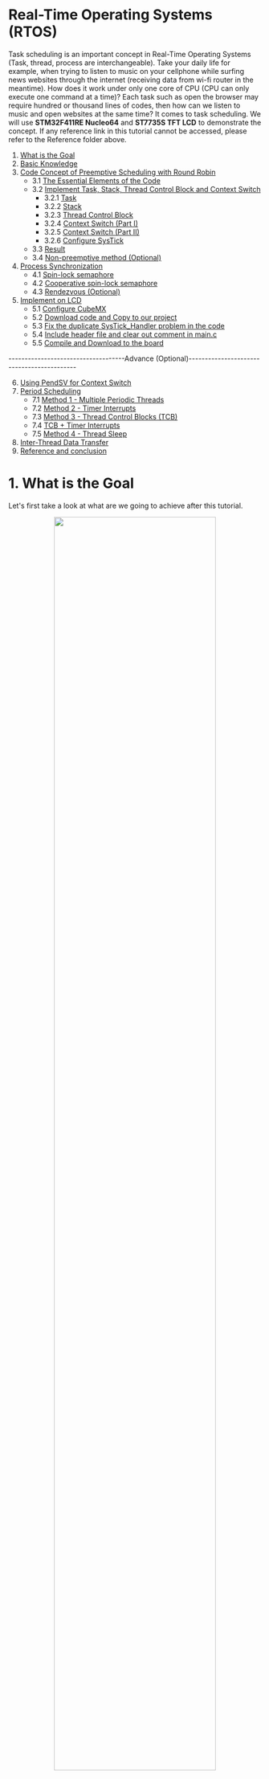 # Real-Time Operating Systems (RTOS)
Task scheduling is an important concept in Real-Time Operating Systems (Task, thread, process are interchangeable). Take your daily life for example, when trying to listen to music on your cellphone while surfing news websites through the internet (receiving data from wi-fi router in the meantime). How does it work under only one core of CPU (CPU can only execute one command at a time)? Each task such as open the browser may require hundred or thousand lines of codes, then how can we listen to music and open websites at the same time? It comes to task scheduling. We will use <b>STM32F411RE Nucleo64</b> and <b>ST7735S TFT LCD</b> to demonstrate the concept. If any reference link in this tutorial cannot be accessed, please refer to the Reference folder above.

1. [What is the Goal](https://github.com/Dungyichao/PeriodicScheduler_Semaphore#1-what-is-the-goal-)
2. [Basic Knowledge](https://github.com/Dungyichao/PeriodicScheduler_Semaphore#2-basic-knowledge-)
3. [Code Concept of Preemptive Scheduling with Round Robin](https://github.com/Dungyichao/PeriodicScheduler_Semaphore#3-code-concept-of-preemptive-scheduling-with-round-robin-)
    * 3.1 [The Essential Elements of the Code](https://github.com/Dungyichao/PeriodicScheduler_Semaphore#31-the-essential-elements-of-the-code)
    * 3.2 [Implement Task, Stack, Thread Control Block and Context Switch](https://github.com/Dungyichao/PeriodicScheduler_Semaphore#32-implement-task-stack-thread-control-block-and-context-switch-)
       * 3.2.1 [Task](https://github.com/Dungyichao/PeriodicScheduler_Semaphore#321-task-)
       * 3.2.2 [Stack](https://github.com/Dungyichao/PeriodicScheduler_Semaphore#322-stack-)
       * 3.2.3 [Thread Control Block](https://github.com/Dungyichao/PeriodicScheduler_Semaphore#323-thread-control-block-)
       * 3.2.4 [Context Switch (Part I)](https://github.com/Dungyichao/PeriodicScheduler_Semaphore#324-context-switch-part-i-)
       * 3.2.5 [Context Switch (Part II)](https://github.com/Dungyichao/PeriodicScheduler_Semaphore#325-context-switch-part-ii-)
       * 3.2.6 [Configure SysTick](https://github.com/Dungyichao/PeriodicScheduler_Semaphore#326-configure-systick-)
    * 3.3 [Result](https://github.com/Dungyichao/PeriodicScheduler_Semaphore#33-result-)
    * 3.4 [Non-preemptive method (Optional)](https://github.com/Dungyichao/PeriodicScheduler_Semaphore#34-non-preemptive-method-optional)
4. [Process Synchronization](https://github.com/Dungyichao/PeriodicScheduler_Semaphore#4-process-synchronization)
     * 4.1 [Spin-lock semaphore](https://github.com/Dungyichao/PeriodicScheduler_Semaphore#41-spin-lock-semaphore-)
     * 4.2 [Cooperative spin-lock semaphore](https://github.com/Dungyichao/PeriodicScheduler_Semaphore#42-cooperative-spin-lock-semaphore-)
     * 4.3 [Rendezvous (Optional)](https://github.com/Dungyichao/PeriodicScheduler_Semaphore#43-rendezvous-optional)
5. [Implement on LCD](https://github.com/Dungyichao/PeriodicScheduler_Semaphore#5-implement-on-lcd-)
     * 5.1 [Configure CubeMX](https://github.com/Dungyichao/PeriodicScheduler_Semaphore#51-configure-cubemx-)
     * 5.2 [Download code and Copy to our project](https://github.com/Dungyichao/PeriodicScheduler_Semaphore#52-download-code-and-copy-to-our-project-)
     * 5.3 [Fix the duplicate SysTick_Handler problem in the code](https://github.com/Dungyichao/PeriodicScheduler_Semaphore#53-fix-the-duplicate-systick_handler-problem-in-the-code-)
     * 5.4 [Include header file and clear out comment in main.c](https://github.com/Dungyichao/PeriodicScheduler_Semaphore#54-include-header-file-and-clear-out-comment-in-mainc-)
     * 5.5 [Compile and Download to the board](https://github.com/Dungyichao/PeriodicScheduler_Semaphore#55-compile-and-download-to-the-board)
     

------------------------------------Advance (Optional)------------------------------------------- <br />

6. [Using PendSV for Context Switch](https://github.com/Dungyichao/PeriodicScheduler_Semaphore/blob/master/README.md#6-using-pendsv-thread-switcher)
7. [Period Scheduling](https://github.com/Dungyichao/PeriodicScheduler_Semaphore#7-period-scheduling)
	* 7.1 [Method 1 - Multiple Periodic Threads](https://github.com/Dungyichao/PeriodicScheduler_Semaphore#71-method-1---multiple-periodic-threads)
	* 7.2 [Method 2 - Timer Interrupts](https://github.com/Dungyichao/PeriodicScheduler_Semaphore#72-method-2---timer-interrupts)
	* 7.3 [Method 3 - Thread Control Blocks (TCB)](https://github.com/Dungyichao/PeriodicScheduler_Semaphore#73-method-3---thread-control-blocks-tcb)
	* 7.4 [TCB + Timer Interrupts](https://github.com/Dungyichao/PeriodicScheduler_Semaphore#74-tcb--timer-interrupts)
	* 7.5 [Method 4 - Thread Sleep](https://github.com/Dungyichao/PeriodicScheduler_Semaphore/blob/master/README.md#75-method-4---thread-sleep)
8. [Inter-Thread Data Transfer](https://github.com/Dungyichao/PeriodicScheduler_Semaphore/blob/master/README.md#8-inter-thread-data-transfer)
9. [Reference and conclusion](https://github.com/Dungyichao/PeriodicScheduler_Semaphore/blob/master/README.md#7-reference-and-conclusion)


# 1. What is the Goal <br />
Let's first take a look at what are we going to achieve after this tutorial.
<p align="center">
<img src="/img/semaphore.gif" height="80%" width="80%"> 
</p>  
That is really simple!!! You can see 3 lines of string Task0, Task1, Task2 with a different colors. Totally we have three tasks, and each task keeps displaying their own string. Please refer to the following link to read the tutorial of displaying color and character on LCD display:

[https://github.com/Dungyichao/STM32F4-LCD_ST7735s](https://github.com/Dungyichao/STM32F4-LCD_ST7735s)


# 2. Basic Knowledge <br />
Let's take a look at the following animation of the task scheduling concept (Preemptive Scheduling).
<br />
<p align="center">
<img src="/img/scheduler_concept_1.gif" height="40%" width="40%"> 
</p>  
<br />
You can think of Task 0 as music player, Task 1 as Chrome web browser, and Task 2 as processing Wi-Fi data. There are two way of task scheduling: <b>Preemptive Scheduling</b> and <b>Non-Preemptive Scheduling</b>. 

Reference: [link](https://www.geeksforgeeks.org/preemptive-and-non-preemptive-scheduling/)
<p align="center">
<table>
    <thead>
        <tr>
            <th align="center">Task scheduling</th>
            <th align="center">Detail</th>
        </tr>
    </thead>
    <tbody>
        <tr>
            <td align="center">Preemptive Scheduling</td>
            <td align="Left">The resources (mainly CPU cycles) are allocated to the process for the limited amount of time and then is taken away, and the process is again placed back in the ready queue if that process still has CPU burst time remaining. That process stays in ready queue till it gets next chance to execute. <br /> <br /> Algorithms: Round Robin (RR),Shortest Remaining Time First (SRTF), Priority (preemptive version), etc.</td>
        </tr>
        <tr>
            <td align="center">Non-Preemptive Scheduling</td>
            <td align="Left">Once the resources (CPU cycles) is allocated to a process, the process holds the CPU till it gets terminated or it reaches a waiting state. In case of non-preemptive scheduling does not interrupt a process running CPU in middle of the execution. Instead, it waits till the process complete its CPU burst time and then it can allocate the CPU to another process. <br /> <br /> Algorithms: Shortest Job First (SJF basically non preemptive) and Priority (non preemptive version), etc.</td>
        </tr>
    </tbody>
</table>
</p>

# 3. Code Concept of Preemptive Scheduling with Round Robin <br />
The idea is basically the same as the first animation. Now, we add more detail (<b>registers</b> and <b>stack</b>) in the animation. We all know CPU use <b>registers</b> to store computing data or fetch computing data for temporary. When you are calculating some complicated math problem, you write down the value on a sticky note (registers), when you read the equation and calculate the equation in your mind (CPU) and then write down the result back to the sticky note. While you are solving a math problem, your Mom calls you, then you quickly write down the lastest calculation result (in registers) onto a paper (<b>stack</b>). You can now write down what your Mom tells you on the sticky note. After finishing the call, you can go back to solve your math problem by restoring what you left on the paper (stack) to the sticky note (registers) and keep going on. 

We explain the concept and some parts of the code in this section. To make the code run successfully, please see section 5. (Some code will be modified and put into some functions for better code management) 

<p align="center">
<img src="/img/RoundRobbin_Stack.png" height="70%" width="70%">
</p>
<br />

<p align="center">
<table>
    <thead>
        <tr>
            <th align="center">Item</th>
            <th align="center">Example</th>
        </tr>
    </thead>
    <tbody>
        <tr>
            <td align="center">Registers</td>
            <td align="Left">Registers store value for CPU fetching or storing temporary data. The data accessing speed of registers is way more faster than RAM.</td>
        </tr>
        <tr>
            <td align="center">Stack</td>
            <td align="Left">We assign a place in RAM as stack. When exception happens, CPU would store some of the registers value into the stack. After the CPU finish handling the exception, CPU can restore those data (stored in the stack) back to registers and keep doing on what the CPU has left. </td>
        </tr>
    </tbody>
</table>
</p>

### 3.1 The Essential Elements of the Code
There are some elements and concept (based on Cortex M4) require more elaboration before we start introducing the code.
<p align="center">
<img src="/img/elements2.JPG" height="80%" width="80%">
</p>
<br />

<p align="center">
<table>
    <thead>
        <tr>
            <th align="center">Element</th>
            <th align="center">Concept</th>
        </tr>
    </thead>
    <tbody>
        <tr>
            <td align="center">Registers</td>
            <td align="Left"><b>R0~R12</b>: General-purpose registers. Maybe store the function parameter, store the function return value<br /><br /><b>R13(SP)</b>: Stack Pointer. There are 2 kinds, Main Stack Pointer(MSP) and Process Stack Pointer(PSP). When an exception happens, a stack frame (R0~R3, R12, R14, R15, xPSR) gets pushed to the currently active stack pointer.<br /><br /><b>R14(LR)</b>:Link Register. LR is used to store the return program counter (PC) when a subroutine or function is called. On reset, the processor loads the LR value 0xFFFFFFFF.<br /><br /><b>R15(PC)</b>:Program Counter. It store the address of the next command or instruction.<br /><br /><b>xPSR</b>:Special-purpose Program Status Registers. The reset value is 0x01000000. <br /> * ASPR:  contains the current state of the condition flags from previous instruction executions.  <br /> * IPSR: contains the exception type number of the current Interrupt Service Routine(ISR).  <br /> * EPSR: contains the Thumb state bit, and the execution state bits. </td>
        </tr>        
        <tr>
            <td align="center">Stack</td>
            <td align="Left">Think of the stack as a container which implement Last-In-First-Out(LIFO) rule. Take a look at the following animation to understand the stack operation rule.<br /><br /><p align="center">
<img src="/img/stack.gif" height="50%" width="50%"></p><br />However, Cortex-M4 implements the stack in a different way. It implements a <b>full-descending stack</b>(http://infocenter.arm.com/help/index.jsp?topic=/com.arm.doc.dui0552a/BABIAJHJ.html) .<br /><br /><p><code>PUSH</code> stores registers on the stack, with the lowest numbered register using the lowest memory address and the highest numbered register using the highest memory address.<br /><p><code>POP</code> loads registers from the stack, with the lowest numbered register using the lowest memory address and the highest numbered register using the highest memory address.</p><br /><p align="center">
<img src="/img/full-descend-stack2.gif" height="70%" width="70%"></p><br /></p></td>
        </tr>
        <tr>
            <td align="center">Task</td>
            <td align="Left">Keep doing some jobs in a task. Let's take a look at a simple task we are going to implement in our tutorial.<pre>
 void TaskX(void)
    {
	while(true)
	{
       		countX = countX + 1;	
	}
    }
</pre>This is simply a function with no return value and no input parameter. Inside the function is a while loop which will never stop. We will have three tasks, Task0(keep counting count0), Task1(keep counting count1), Task2(keep counting count2). In normal conditions, whenever you enter a while(true) loop, you will never go out this loop until you close the program because the condition is always true. You can add more instructions inside the while loop. </td>
        </tr>
        <tr>
            <td align="center">Context Switch</td>
            <td align="Left">The operation of switching from one task to another is known as a context switch. A Real Time Operating System (RTOS) will typically provide this functionality. Reference link: (https://interrupt.memfault.com/blog/cortex-m-rtos-context-switching) <br /> We have three tasks and each task keep doing their own job without breaking the loop, then how can we do task0, task1, task2? Context switch comes to the place and will switch the task to another and then after visiting all the tasks, it will come back loop through all the tasks again and again.</td>
        </tr>
        <tr>
            <td align="center">Exception</td>
            <td align="Left">Exception is anything that breaks the normal program flow, and invokes a handler from the vector table, and Interrupts are a subset of Exceptions, coming from the peripherals outside the ARM core. Exceptions have an Exception Number, starting from 0. Interrupts (IRQ) have an IRQ Number, starting from 0. Because all Interrupts are Exceptions, they all get an Exception Number, which is 16 higher than the IRQ Number. Exceptions that are not Interrupts have IRQ Numbers too, which by extension fall into the range from -16 to -1. <p align="center">
<img src="/img/exception_vector.JPG" height="60%" width="60%">
		    </p><br />In this section, we only use <b>Systick</b> as a trigger to let us perform the context switch. A SysTick exception is an exception the system timer generates when it reaches zero. Software can also generate a SysTick exception. In an OS environment, the processor can use this exception as system tick.<br />Reading resource: https://interrupt.memfault.com/arm-cortex-m-exceptions-and-nvic#built-in-exceptions</td>
        </tr>
	<tr>
            <td align="center">Thread Control Block</th>
            <td align="Left">Think of this as a summary of all the tasks. It should contain the information of where the current task's information and where is the next task information.</th>
        </tr>
    </tbody>
</table>
</p>

### 3.2 Implement Task, Stack, Thread Control Block and Context Switch <br />
#### 3.2.1 Task <br />
We initialize 3 task functions. This is simply a function with no return value and no input parameter. Inside the function is a while loop which will never stop. 
```c++
uint32_t count0,count1,count2;

void Task0(void)
{
	while(1)
	{
		count0++;
	}	
}

void Task1(void)
{
	while(1)
	{
		count1++;
	}	
}

void Task2(void)
{
	while(1)
	{
		count2++;
	}
}

```

#### 3.2.2 Stack <br />
We initialize a 2D array names TCB_STACK, and each element datatype is int32_t. 
```c++
#define NUM_OF_THREADS  3        
#define STACKSIZE   100
int32_t TCB_STACK[NUM_OF_THREADS][STACKSIZE];
```
We also put some information into the stack in advance.
```c++
TCB_STACK[0][99] = 0x01000000;   //xPSR will be reset
TCB_STACK[1][99] = 0x01000000;   //xPSR will be reset
TCB_STACK[2][99] = 0x01000000;   //xPSR will be reset

TCB_STACK[0][98] = (int32_t)(task0); // The address where store the instruction of task0
TCB_STACK[1][98] = (int32_t)(task1); // The address where store the instruction of task1
TCB_STACK[2][98] = (int32_t)(task2); // The address where store the instruction of task2
```
The visualization of the stack is in the following
<p align="center">
<img src="/img/stack_init.png" height="70%" width="70%">
</p>

#### 3.2.3 Thread Control Block <br />

```c++
struct tcb{
  int32_t *stackPt;       
  struct tcb *nextPt;  
};

typedef struct tcb tcbType;     //name tcb as tcbType
tcbType tcbs[NUM_OF_THREADS];   //tcbs[0][0] stores task0 stack pointer, tcbs[0][1] stores task1 stack pointer
tcbType *currentPt;             //point to the current running task's tcb

currentPt = &tcbs[0];      //We will first do task 0, so store the stack0 pointer

tcbs[0].stackPt = &TCB_STACK[0][84]; //mimic R0~R12, R14, R15, xPSR   (we do this for context switch)
tcbs[1].stackPt = &TCB_STACK[1][84]; //mimic R0~R12, R14, R15, xPSR   (we do this for context switch)
tcbs[2].stackPt = &TCB_STACK[2][84]; //mimic R0~R12, R14, R15, xPSR   (we do this for context switch)

tcbs[0].nextPt = &tcbs[1];      // after doing task0, next should do task1, so store stack1 pointer
tcbs[1].nextPt = &tcbs[2];      // after doing task1, next should do task2, so store stack2 pointer
tcbs[2].nextPt = &tcbs[0];      // after doing task2, next should do task0, so store stack0 pointer
```

Let's use function to better manage the code. The following codes and function do the exactly same thing in above code.
```c++
struct tcb{
  int32_t *stackPt;       
  struct tcb *nextPt;  
};

typedef struct tcb tcbType;     //name tcb as tcbType
tcbType tcbs[NUM_OF_THREADS];   //tcbs[0][0] stores task0 stack pointer, tcbs[0][1] stores task1 stack pointer
tcbType *currentPt;             //point to the current running task's tcb

currentPt = &tcbs[0];      //We will first do task 0, so store the stack0 pointer

void osKernelStackInit(int i){
  tcbs[i].stackPt = &TCB_STACK[i][STACKSIZE-16]; //-16
  TCB_STACK[i][STACKSIZE-1] = 0x01000000;  
}

uint8_t osKernelAddThreads(void(*task0)(void),void(*task1)(void),void(*task2)(void))
{ 
	__disable_irq();
	tcbs[0].nextPt = &tcbs[1]; 
	tcbs[1].nextPt = &tcbs[2]; 
	tcbs[2].nextPt = &tcbs[0]; 
	
	osKernelStackInit(0);
	TCB_STACK[0][STACKSIZE-2] = (int32_t)(task0); 
  
	osKernelStackInit(1);
	TCB_STACK[1][STACKSIZE-2] = (int32_t)(task1); 
  
	osKernelStackInit(2);
	TCB_STACK[2][STACKSIZE-2] = (int32_t)(task2); 
	
	currentPt = &tcbs[0];
	 __enable_irq();
	 
	return 1;              
}
```
The visualization of the Thread Control Block and the stack is in the following
<p align="center">
<img src="/img/Stack_TCB.JPG" height="70%" width="70%">
</p>

#### 3.2.4 Context Switch (Part I) <br />
The assembly code in the following will only be executed once. This function brings the Task0 information stored in stack0 to the register. Most important of all is that it stored the task0 address into Link Register (R14) so that when the processor exit this function, the processor will be led to task0 and do the task in task0. 

```c++
		AREA |.text|, CODE, READONLY, ALIGN=2
                THUMB
		EXPORT  osSchedulerLaunch
		
osSchedulerLaunch
    LDR     R0, =currentPt         
    LDR     R2, [R0]       ; R2 =currentPt       
    LDR     SP, [R2]       ;SP = currentPt->stackPt    
    POP     {R4-R11}          
    POP     {R0-R3}            
    POP     {R12}
    ADD     SP,SP,#4           
    POP     {LR}               
    ADD     SP,SP,#4         
    CPSIE   I                 
    BX      LR                 

    ALIGN
    END
```
The visualization of the osSchedulerLaunch and the stack is in the following 
<p align="center">
<img src="/img/Process2.png" height="100%" width="100%">
</p>

#### 3.2.5 Context Switch (Part II) <br />
The assembly code in the following will be executed when the SysTick_Handler is called by the Systick Exception occurred. When the Systick Exception occured, the processor will first store the data on the registers (R0~R3, R12, LR, PC, xPSR) into the stack (pointed by the current active SP which should be the current task's stack) and then execute the following code. Make sure the <b>Floating Point Hardware</b> is not used (In the Configure Flash Tools, Target tab). 
```c++
		AREA |.text|, CODE, READONLY, ALIGN=2
                THUMB
		EXTERN  currentPt
		EXPORT	SysTick_Handler

SysTick_Handler             ;save r0,r1,r2,r3,r12,lr,pc,psr      
    CPSID   I                  
    PUSH    {R4-R11}        ;save r4,r5,r6,r7,r8,r9,r10,r11   
    LDR     R0, =currentPt  ; r0 points to currentPt       
    LDR     R1, [R0]        ; r1= currentPt   
    STR     SP, [R1]           
    LDR     R1, [R1,#4]     ; r1 =currentPt->next   
    STR     R1, [R0]        ;currentPt =r1   
    LDR     SP, [R1]        ;SP= currentPt->stackPt   
    POP     {R4-R11}           
    CPSIE   I                  
    BX      LR 
```
The visualization of the SysTick_Handler and the stack is in the following 
<p align="center">
<img src="/img/Process3.png" height="90%" width="90%">
</p>

#### 3.2.6 Configure SysTick <br />
```c++
#define BUS_FREQ   16000000
#define QUANTA	1
uint32_t MILLIS_PRESCALER;

void osKernelInit(void)
{
	 __disable_irq();
	MILLIS_PRESCALER=(BUS_FREQ/1000);
}

void osKernelLaunch(uint32_t quanta)
{
  SysTick->CTRL =0;   //Disable the SysTick timer; Offset: 0x000 (R/W)  SysTick Control and Status Register
  SysTick->VAL=0;     //Clear current value to 0; Offset: 0x008 (R/W)  SysTick Current Value Register
  NVIC_SetPriority(SysTick_IRQn, 0x0);   // This is not necessary because we don't implement other interrupt.
  SysTick->LOAD = (QUANTA * MILLIS_PRESCALER)-1;   //Offset: 0x004 (R/W)  SysTick Reload Value Register
  SysTick->CTRL =0x00000007;
  osSchedulerLaunch();  //in osKernel.s assembly code

  /*
  Since the SysTick timer counts down to 0, if you want to set the SysTick interval to 1000, 
  you should set the reload value (SysTick->LOAD) to 999
  */
}
```
For more SysTick configure, please refer to the Cortex-M4 Devices Generic Use Guide (page 4-33) or the following link: https://www.sciencedirect.com/topics/engineering/systick-interrupt

<p align="center">
<img src="/img/Systick_ctrl.png" height="80%" width="80%">
</p>

** Note. In the Udemy RTOS lecture, the instructor use the following code to define the SysTick priority. When I use ```NVIC_GetPriority(SysTick_IRQn)``` to check the SysTick priority, it doesn't show 7. 
```c++
#define SYSPRI3 (*((volatile uint32_t *)0xE000ED20))
SYSPRI3 =(SYSPRI3&0x00FFFFFF)|0xE0000000; // priority 7      
```
The instructor gives some explanation, but I think that is not correct, and here is my research: https://github.com/Dungyichao/PeriodicScheduler_Semaphore/blob/master/Reference/Problem%20of%20setting%20the%20systick%20priority%20SYSPRI3.pdf


### 3.3 Result <br />
In the main.c, we can call the above function to initialize the stack and thread
```c++
#define QUANTA	1

int main(void)
{
	osKernelInit();
	osKernelAddThreads(&Task0,&Task1,&Task2);	
	osKernelLaunch(QUANTA);
}
```

Let's execute the code (provided in the folder BSP) and enter the debug view to monitor count0, count1, count2. You will see those 3 values are counting at the same time.
<p align="center">
<img src="/img/simple_result.gif" height="60%" width="60%">
</p>

### 3.4 Non-preemptive method (Optional) 
Non-preemptive means the context switching mechanism not trigger by the exception. Only when the task reach any specified point that the context switch can be executed. If we add the following function in every task right after countX = countX + 1, the result will act a little bit differently. Each countX will add up only once and then the counting resource will be handed to the next task. What osThreadYeild does is to make the SysTick timer current value to 0 and set the SysTick exception state to pending. Therefore, the SysTick_Handler will be called and performs the context switching to the next task. 
```c++
#define ICSR         (*((volatile uint32_t *)0xE000ED04))   //(ICSR: Interrupt control and state register)
void osThreadYield(void)
{ 
   SysTick->VAL=0;
   ICSR = 0x04000000; //  Bit26. Change SysTick exception state to pending. trigger SysTick  

}
```
<p align="center">
<img src="/img/simple_yield_result.gif" height="60%" width="60%">
</p>
The above result is the slow down motion in the debug view. 

For more information of the ICSR pleas refer to the Cortex-M4 Generic User Guide pdf file or the following image.
<p align="center">
<img src="/img/ICSR.png" height="100%" width="100%">
</p>


# 4. Process Synchronization
We are using <b>Semaphore</b> to achieve process synchronization in the multiprocessing environment. It is like passing one token around these tasks. Only the task with the token can be executed. Please refer to the following link for more information of the Semaphore.
[Semaphores](https://www.geeksforgeeks.org/semaphores-in-process-synchronization/),
[Process Synchronization](https://www.geeksforgeeks.org/introduction-of-process-synchronization/)

### 4.1 Spin-lock semaphore <br />
In the following, we will implement spin-lock semaphore.
[reference link](http://users.ece.utexas.edu/~valvano/EE345M/view06_semaphores.pdf)
(please see page 7). The semaphore just like the token. There are three critical elements: Initial function, semaphore value setting, and waiting function.

```c++
//Initial function
void osSemaphoreInit(int32_t *semaphore, int32_t value)
{
	*semaphore = value;
}

//Semaphore value setting
void osSignalSet(int32_t *semaphore)
{
	__disable_irq();
	*semaphore += 0x01;
	__enable_irq();
}

//waiting function
void osSignalWait(volatile int32_t *semaphore)
{
	while(*semaphore <=0)
	{		
		__disable_irq();		
		__enable_irq();
	}
	*semaphore -= 0x01;
	__enable_irq();
}
```

The task will look like the following (from section 3.2.1)
```c++
int32_t semaphore0,semaphore1,semaphore2;
void Task0(void)
{
	while(1)
	{
    		osSignalWait(&semaphore0);
		count0 = count0 + 1;
    		osSignalSet(&semaphore1);
	
	}
}

void Task1(void)
{
	while(1)
	{
		osSignalWait(&semaphore1);
		count1 = count1 + 1;
   		osSignalSet(&semaphore2);
	}
}

void Task2(void)
{
	while(1)
	{
		osSignalWait(&semaphore2);
		count2 = count2 + 1;
    		osSignalSet(&semaphore0);
	}
}

int main(void)
{
  osSemaphoreInit(&semaphore1,1);
  osSemaphoreInit(&semaphore2,0);
  osSemaphoreInit(&semaphore3,0);
  ...... Task0/1/2, tcbs, TCB_STACK initialize 
  ......
}
```
So what does it mean? In the main function, we first initialize the semaphore (token) value. Each task has its own token. In the main function, only one token can be initialized with value larger than 0 (to make sure only one task can access the CPU until it completes the task). We first set the Task0's semaphore0 (token) larger than 0. When first enter the task0 function, the osSinalWait function will examine the semaphore0, if the token is larger than 0, skip the while loop and set the token to 0, and then do the job count0 = count0 + 1. After completing the job, it will pass the token to the next task (Task1) by using the function osSignalSet to set the semaphore1 to 1. Thus the Task1 can be processed. 

I was stuck in the while loop of function osSinalWait when I first learning it, the following link is my question and answer on Stack Overflow: 
[https://stackoverflow.com/questions/60724667/stm32-same-while-loop-code-but-compiled-to-different-assembly-code](https://stackoverflow.com/questions/60724667/stm32-same-while-loop-code-but-compiled-to-different-assembly-code)
.

### 4.2 Cooperative spin-lock semaphore <br />
One major disadvantage of spin-lock semaphore is that resources are being held and doing nothing if the current task's semaphore's value is 0 (stuck in the while loop in the waiting function until the SysTick_Handler exception occurred). To solve this problem, we introduce the Cooperative spin-lock semaphore. Actually, it requires only one line of code added to the waiting function. 

```c++
void osSignalWait(volatile int32_t *semaphore)
{
	while(*semaphore <=0)
	{		
		__disable_irq();
		osThreadYield();  // see section 3.4 in this tutorial
		__enable_irq();
	}
	*semaphore -= 0x01;
	__enable_irq();
}
```

The osThreadYield() function is inserted in the while loop. That's great, we can hand the resources to the next task right away while the current task (semaphore < 0) is waiting. 

### 4.3 Rendezvous (Optional) 

This is a bilateral synchronisation so we only use 2 task to do the example. Both the tasks need to wait another task to get the token (semaphore > 0) so that they can do the counting job.

```c++
uint32_t count0,count1;

void Task0(void)
{
	while(1)
	{
		osSignalSet(&semaphore0);
		osSignalWait(&semaphore1);
		count0++;
	}	
}

void Task1(void)
{
	while(1)
	{
		osSignalSet(&semaphore1);
		osSignalWait(&semaphore0);
		count1++;
	}	
}



int main(void)
{
  osSemaphoreInit(&semaphore0,0);
  osSemaphoreInit(&semaphore1,0);
  ...... Task0/1, tcbs, TCB_STACK initialize 
  ......
}

```
Notice that both the semaphore are initialized with 0. Look at the following result, you can see both count number are adding number at almost the same time. The difference between these two count number is almost 1. 

<p align="center">
<img src="/img/Rendezvous .gif" height="70%" width="70%"> 
</p>


# 5. Implement on LCD <br />
We are approaching the goal. However, we cannot directly apply the same code from the previous LCD tutorial ( [link](https://github.com/Dungyichao/STM32F4-LCD_ST7735s) ) to the code here. The LCD tutorial uses SysTick_Handler() to trigger the countdown of the HAL_Delay(). In this Task Scheduler, we are using SysTick_Handler() to do the context switch, thus, we need to use another timer to trigger the countdown for the HAL_Delay(). Why the HAL_Delay is important to us, that is for the LCD initialization. We will show you how to achieve it now. 


### 5.1 Configure CubeMX <br />

You can follow the following steps to configure the CubeMX. If you want to jump to the code directly, then you can simply download the CubeMX project in the above folder ```CubeMX``` and click Generate Code. This will give you exactly the same configuration of the later tutorial so that you can skip Section 5.1 and goining on with Section 5.2. 

<p align="center">
<table>
    <thead>
        <tr>
            <th align="center">Configure</th>
            <th align="center">Detail</th>
	    <th align="center">Purpose</th>
        </tr>
    </thead>
    <tbody>
        <tr>
            <td align="center">Timers: TIM2</td>
	    <td align="Left"><b>Clock Source:</b> Internal Clock <br /> <b>Prescaler:</b> 16000 <br /> <b>Counter Period:</b> 1 <br /> <b>Trigger Event Selection:</b> Update Event <br /><b>NVIC Settings:</b> click enabled <br /> </td>
	    <td align="Left">For HAL_Delay function. Important for LCD initialization</td>
        </tr>
        <tr>
            <td align="center">Connectivity: SPI1</td>
            <td align="Left"><b>Mode:</b> Transmit Only Master <br /> <b>Prescaler:</b> 32 <br /> <b>SPI1_MOSI: </b>PB5 <br /> <b>SPI1_SCK: </b>PB3 </td>
	    <td align="Left">For STM32F411 Nucleo64 board sending data to LCD</td>
        </tr>
	<tr>
            <td align="center">GPIO_Output</td>
            <td align="Left"><b>PB15: </b> Name it to LCD_CS <br /> <b>PB14: </b> Name it to LCD_RS <br /> <b>PB12: </b>Name it to LCD_RST<br /></td>
	    <td align="Left">For assisting STM32F411 Nucleo64 board sending data to LCD</td>
        </tr>
	 <tr>
            <td align="center">Clock Configure</td>
            <td align="Left"><b>HCLK (MHz):</b> 16 <br /></td>
            <td align="center">Slow down the clock</td>
        </tr>
    </tbody>
</table>
</p>

<br />

Why do we set the prescaler of TIM2 to 16000? First you see we set the HCLK (MHz) to 16MHz. This means the clock will now tick 16000000 times in 1 second. We want TIM2 to tick every 1 milisecond (ms), but the clock source is 16MHz, how do we do that? We use the prescaler, so now 16MHz / prescaler = 1000. It means the TIM2 now only ticks once for every 1 ms. 
<br />

<p align="center">
<img src="/img/cubemx_setup.gif" height="100%" width="100%"> 
</p>  


### 5.2 Download code and Copy to our project <br />
Download the code from the following link. 
[https://github.com/Dungyichao/PeriodicScheduler_Semaphore/tree/master/BSP](https://github.com/Dungyichao/PeriodicScheduler_Semaphore/tree/master/BSP)

<p align="center">
<img src="/img/download_code.JPG" height="80%" width="80%">
</p>
<br />

Copy these files (except main.c) into the MDK-ARM folder under your Project folder. Configure the <b>Include Paths</b>. Add the existing file to the project. 

<p align="center">
<img src="/img/download_copy.gif" height="100%" width="100%"> 
</p>  

You will find 1 error after compiling it. That is caused by the duplicate SysTick_Handler function defined in both stm32f4xx_it.c and our new copied osKernel.c (for context switching). 

### 5.3 Fix the duplicate SysTick_Handler problem in the code <br />
We than move the HAL_IncTick function (for HAL_Delay function usage) into TIM2_IRQHandler in the stm32f4xx_it.c file. Comment out the SysTick_Handler in stm32f4xx_it.c file and stm32f4xx_it.h file. Compile again and the error will disappear.
<p align="center">
<img src="/img/modify_code.gif" height="100%" width="100%"> 
</p>  

### 5.4 Include header file and clear out comment in main.c <br />
We first clear some comments (automatically generated from CubeMX). Add the header file (let the main.c use function in osKernel.c, st7735.c, and fonts.c) in the main.c file. We then add some code in main.c, please follow the following process.

<p align="center">
<img src="/img/process_add_code2.png" height="100%" width="100%">
</p>
<br />

The sequence is important especially for <b>E,F,G, H</b>. Before Initialize LCD (G step), we need to first disable the SysTick Exception (E step, make sure the HAL_Delay can function properly) and start the TIM2 (F step). H step requires the SysTick exception for context switching, so it is placed at the last position.

<p align="center">
<img src="/img/include_header_main.gif" height="100%" width="100%"> 
</p>  

### 5.5 Compile and Download to the board
Lastly, compile the code and download the code to the board. Make sure all the wire connection of LCD with your board are correct (see 
[tutorial](https://github.com/Dungyichao/STM32F4-LCD_ST7735s)
). You can modify the variable QUANTA (in the top of main.c) to 30 or even larger to make your LCD more stable.

You can play around the Initialization of semaphore by changing the 1 to the other semaphore and inspect what happens on the LCD.

# 6. Using PendSV for Context Switch
In order to free up the SysTick timer (so that we can do more important thing in SysTick_Handler), we will use SysTick_Handler to trigger PendSV to perform the context switching. FreeRTOS and Micrium also use PendSV to perform context switching.

It requires only a little modification. Please disable all semaphore elements. In osKernel.s, we change the SysTick_Handler to PendSV_Handler.

```c++
		AREA |.text|, CODE, READONLY, ALIGN=2
                THUMB
		EXTERN  currentPt
		EXPORT	PendSV_Handler

PendSV_Handler             ;save r0,r1,r2,r3,r12,lr,pc,psr      
    CPSID   I                  
    PUSH    {R4-R11}        ;save r4,r5,r6,r7,r8,r9,r10,r11   
    LDR     R0, =currentPt  ; r0 points to currentPt       
    LDR     R1, [R0]        ; r1= currentPt   
    STR     SP, [R1]           
    LDR     R1, [R1,#4]     ; r1 =currentPt->next   
    STR     R1, [R0]        ;currentPt =r1   
    LDR     SP, [R1]        ;SP= currentPt->stackPt   
    POP     {R4-R11}           
    CPSIE   I                  
    BX      LR 
```

If you encounter multiply defined of PendSV_Handler, please disable the PendSV_Handler defined in ```stm32f4xx_it.h``` and ```stm32f4xx_it.c``` file.

In the osKernel.c, we add

```c++
//(ICSR: Interrupt control and state register)
void SysTick_Handler(void)
{ 
   //Trigger PendSV
   ICSR = 0x10000000; //  Bit28. Change PendSV exception state to pending. trigger PendSV  
}
```
The SysTick_Handler will then trigger the PendSV.
For more information of ICSR, please check document: Cortex - M4 Devices Generic User Guide (page 4-14) provided in the folder ```Reference```. Look for ```PENDSVCLR``` and ```PENDSVSET```

# 7. Period Scheduling
In this section, we will introduce 4 method to achieve period scheduling. Please disable all the semaphore and LCD related elements. Why do we need period scheduling? Some tasks require being executed every SysTick exception while some tasks don't need to be executed so frequently. Thus, for those tasks only need longer period, we can adobt the following methods.

We will follow the code and function in section 3.2 
[(Implement Task, Stack, Thread Control Block and Context Switch)](https://github.com/Dungyichao/PeriodicScheduler_Semaphore#32-implement-task-stack-thread-control-block-and-context-switch-)
 and section 6
 [(Using PendSV for Context Switch)](https://github.com/Dungyichao/PeriodicScheduler_Semaphore#6-using-pendsv-for-context-switch)
.

### 7.1 Method 1 - Multiple Periodic Threads

In the osKernel.c, we add the following code. periodicTask1 and periodicTask2 only get executed when certain condition matches.

```c++
#define		PERIOD		100
uint32_t period_tick;

void osSchedulerRoundRobin(void)
{
	 period_tick++;
	
	if((period_tick%100)== 1){
	  (*periodicTask1)();   //periodicTask1 is defined in main.c
	}
	if((period_tick%200)== 1){
	  (*periodicTask2)();   //periodicTask2 is defined in main.c
	}
	currentPt =  currentPt->nextPt;
}
```

In osKernel.s, we modify the PendSV_Handler so it will branch to the function in above. 
```c++
			AREA |.text|,CODE,READONLY,ALIGN=2
			THUMB
			PRESERVE8
			EXTERN currentPt
		    	EXPORT PendSV_Handler
			IMPORT osSchedulerRoundRobin

PendSV_Handler   ;save r0,r1,r2,r3,r12,lr,pc,psr  
	CPSID	  I
	PUSH 	  {R4-R11}
	LDR 	  R0,=currentPt
	LDR	  R1,[R0]
	
	STR 	  SP,[R1]

    	PUSH	  {R0,LR}
	BL	  osSchedulerRoundRobin
	POP	  {R0,LR}
	LDR 	  R1,[R0]     ;R1 = currentPt i.e New thread. currentPt was changed in osSchedulerRoundRobin()
	LDR 	  SP,[R1]
	
	POP	  {R4-R11}
	CPSIE	  I
	BX	  LR
```
* PRESERVE8 info: 
[http://www.keil.com/support/man/docs/armasm/armasm_dom1361290021571.htm](http://www.keil.com/support/man/docs/armasm/armasm_dom1361290021571.htm)

In main.c, we add tasks (in section 3.2.1). Don't forget to put the following 2 task in the osKernel.h header file.
```c++
uint32_t pcount1,pcount2;

void periodicTask1(void){	
	pcount1++;
}

void periodicTask2(void){	
	pcount2++;
}
```
The result will be like the following

<p align="center">
<img src="/img/periodic1.gif" height="50%" width="50%"> 
</p>  

### 7.2 Method 2 - Timer Interrupts
We will enable another timer TIM3 to trigger the task. Let's configure TIM3 manually and see how to trigger it. (In the previous section, we configure TIM2 using CubeMX and it generates code for us)

Create timer.c and timer.h (header file for timer.c) file for TIM3 configuration.

in <b>timer.c</b>
```c++
#include "stm32f4xx.h"                  // Device header

void TIM3_Init(void){
	
   RCC->APB1ENR |= 2;
   TIM3->PSC  = 16000-1;    /*divide system clock by 16000*/
   TIM3->ARR  = 1000-1;     /*divide by 1000*/  //be executed every 1000 ms = 1 s
   TIM3->CR1	=  1;
  
   TIM3->DIER |=1;					/*Enable UIE */	
   NVIC_EnableIRQ(TIM3_IRQn);
	
}
```

In <b>main.c</b>, add the following interrupt handler, variable, and the initialization command.
```c++
uint32_t ipcount1;

int main(void)
{
	TIM3_Init();
	osKernelInit();
	osKernelAddThreads(&Task0,&Task1,&Task2);
	osKernelLaunch(QUANTA);
}

void TIM3_IRQHandler(void){
	TIM3->SR =0;
	ipcount1++;
}
```

For the above TIM3 related register information, please refer to STM32F411xC/E advanced Arm®-based 32-bit MCUs Manual and the following table.
[https://www.st.com/resource/en/reference_manual/dm00119316-stm32f411xc-e-advanced-arm-based-32-bit-mcus-stmicroelectronics.pdf](https://www.st.com/resource/en/reference_manual/dm00119316-stm32f411xc-e-advanced-arm-based-32-bit-mcus-stmicroelectronics.pdf)
<p align="center">
<table>
    <thead>
        <tr>
            <th align="center">Configure</th>
            <th align="center">Detail</th>
        </tr>
    </thead>
    <tbody>
        <tr>
            <td align="center">RCC Register</td>
	    <td align="Left">To enable the clock of TIM3, we need to set the bit1 of RCC_APB1ENR to 1 <br /><p align="center">
<img src="/img/TIM3_1.JPG" height="90%" width="90%"></p>page 118  </td>
        </tr>
        <tr>
            <td align="center">TIMx->PSC</td>
            <td align="Left">TIMx prescaler<br /><p align="center">
<img src="/img/TIM3_2.JPG" height="90%" width="90%"></p>page 367 </td>
        </tr>
	<tr>
            <td align="center">TIMx->ARR</td>
            <td align="Left">TIMx auto-reload register<br /><p align="center">
<img src="/img/TIM3_3.JPG" height="90%" width="90%"></p>page 367</td>
        </tr>
	 <tr>
            <td align="center">TIMx->CR1</td>
            <td align="Left">TIMx control register 1<br /><p align="center">
<img src="/img/TIM3_4.JPG" height="90%" width="90%"></p>page 352</td>
        </tr>
	<tr>
            <td align="center">TIMx->DIER</td>
            <td align="Left">TIMx DMA/Interrupt enable register<br /><p align="center">
<img src="/img/TIM3_5.JPG" height="90%" width="90%"></p>page 357</td>
        </tr>
	<tr>
            <td align="center">NVIC_EnableIRQ</td>
            <td align="Left">Functions to access the Nested Vector Interrupt Controller (NVIC). To enable certain interrupt according it's IRQ number.
https://www.keil.com/pack/doc/CMSIS/Core/html/group__NVIC__gr.html
		    <br /><p align="center">
<img src="/img/irq_n.JPG" height="100%" width="100%"></p></td>
        </tr>
	<tr>
            <td align="center">TIMx->SR</td>
            <td align="Left">TIMx status register<br /><p align="center">
<img src="/img/TIM3_6.JPG" height="90%" width="90%"></p>page 358</td>
        </tr>
    </tbody>
</table>
</p>

The result will be the following
<p align="center">
<img src="/img/periodic2.gif" height="50%" width="50%">
</p>

### 7.3 Method 3 - Thread Control Blocks (TCB)
Like the section 3.2.3 
[(link)](https://github.com/Dungyichao/PeriodicScheduler_Semaphore#323-thread-control-block-)
. We create another thread control block (TCB) for periodic tasks, however, what being stored in the periodic tasks TCB is a little bit different. Please refer to the following image.
<p align="center">
<img src="/img/periodic_tasks_tcb.JPG" height="70%" width="70%">
</p>

In <b>osKernel.c</b>, we add the following codes to manage periodic tasks thread control blocks while initialization.
```c++
#define NUM_PERIODIC_TASKS 2

typedef void(*taskT)(void);
#define NULL (void*)0

//Following is the TCBs for periodic tasks
typedef struct{
  taskT task;
  uint32_t period;
}periodicTaskT;

static periodicTaskT	PeriodicTasks[NUM_PERIODIC_TASKS];
uint32_t MaxPeriod;
uint32_t TimeMsec;

uint8_t osKernelAddPeriodThreads( void(*thread1)(void),
				uint32_t period1,
				void(*thread2)(void),
				uint32_t period2
				)
{
	MaxPeriod  = period1 > period2 ? period1 : period2;
	uint32_t minPeriod =  period1 < period2 ? period1 :  period2;
	
	if(MaxPeriod %minPeriod !=0) return 0;
	
	PeriodicTasks[0].task  =  thread1;
	PeriodicTasks[0].period =  period1;
	PeriodicTasks[1].task   =  thread2;
  	PeriodicTasks[1].period =  period2;

	return 1;
}

```

In <b>osKernel.c</b>, we add the following function to execute periodic tasks when the PendSV handler branch to here.
```c++
void osSchedulerPeriodicRR(void)
{
	 if(TimeMsec < MaxPeriod)
	 {
		TimeMsec++;
	 }
	 else
	 {
		TimeMsec = 1;
	 }
		
	 int i;
	 for(i=0;i<NUM_PERIODIC_TASKS;i++)
	 {
	      if((TimeMsec % PeriodicTasks[i].period)==0 && PeriodicTasks[i].task !=NULL)
	        {
			PeriodicTasks[i].task();
		}
	  } 
	  currentPt  =  currentPt->nextPt;
}
```

In <b>main.c</b>, we define 2 periodic tasks: periodicTask1 and periodicTask2.
```c++
uint32_t pcount1,pcount2;

void periodicTask1(void){
	pcount1++;
}

void periodicTask2(void){
	pcount2++;
}

int main(void)
{
	osKernelInit();
	osKernelAddThreads(&Task0,&Task1,&Task2);
	osKernelAddPeriodThreads(&periodicTask1,10,&periodicTask2,100);
	
	osKernelLaunch(QUANTA);
}
```
The <b>osKernel.s</b> is in the following
```c++
		AREA |.text|, CODE, READONLY, ALIGN=2
                THUMB
		PRESERVE8
		EXTERN  currentPt
		EXPORT	PendSV_Handler 
		EXPORT  osSchedulerLaunch
		IMPORT osSchedulerPeriodicRR


PendSV_Handler           ;save r0,r1,r2,r3,r12,lr,pc,psr      
    CPSID   I                  
    PUSH    {R4-R11}        ;save r4,r5,r6,r7,r8,r9,r10,r11   
    LDR     R0, =currentPt  ; r0 points to currentPt       
    LDR     R1, [R0]        ; r1= currentPt   
    STR     SP, [R1]   

    PUSH    {R0,LR}
    BL	    osSchedulerPeriodicRR    ;;do the tasks  and set currentPt = currentPt->next
    POP	    {R0,LR}
   
    LDR     R1, [R0]        ;r1= currentPt    (which is the next task)
    LDR     SP, [R1]        ;SP= currentPt->stackPt   
    POP     {R4-R11}           
    CPSIE   I                  
    BX      LR
	
	

osSchedulerLaunch
    LDR     R0, =currentPt         
    LDR     R2, [R0]       ; R2 =currentPt       
    LDR     SP, [R2]       ;SP = currentPt->stackPt    
    POP     {R4-R11}          
    POP     {R0-R3}            
    POP     {R12}
    ADD     SP,SP,#4           
    POP     {LR}               
    ADD     SP,SP,#4         
    CPSIE   I                 
    BX      LR                 

    ALIGN
    END
```

The result is the in following
<p align="center">
<img src="/img/periodic3.gif" height="50%" width="50%">
</p>

### 7.4 TCB + Timer Interrupts
This will be a little complicated. Let's first take a look at the following image so that we can explain the detail more easily.
<p align="center">
<img src="/img/Periodic_timer_tcbs1.png" height="100%" width="100%">
</p>

We make both TIM2 and SysTick exception handler do tasks for us. SysTick handler will trigger the context switch 
(see section
[3.2.4](https://github.com/Dungyichao/PeriodicScheduler_Semaphore#324-context-switch-part-i-)
and
[3.2.5](https://github.com/Dungyichao/PeriodicScheduler_Semaphore#325-context-switch-part-ii-)
 ). TIM2 IRQ handler will trigger the execution of perodic tasks. Please see the following code.

In osKernel.c file, we add the following (following the code in section
[3.2.3](https://github.com/Dungyichao/PeriodicScheduler_Semaphore#323-thread-control-block-)
).

```c++
#define NUM_PERIODIC_TASKS 5

typedef void(*taskT)(void);
#define NULL (void*)0

typedef struct{
  	taskT task;
	uint32_t period;
	uint32_t  timeLeft;

}periodicTaskT;

periodicTaskT	PeriodicTasks[NUM_PERIODIC_TASKS];
uint32_t TimeMsec;
uint32_t MaxPeriod;
int32_t NumPeriodicThreads =0;

uint8_t osKernelAddPeriod_Thread(void (*task)(void), uint32_t period)
{
  if(NumPeriodicThreads ==  NUM_PERIODIC_TASKS || period == 0){
	  return 0;
	}
	
	PeriodicTasks[NumPeriodicThreads].task = task;
	PeriodicTasks[NumPeriodicThreads].period =  period;
	PeriodicTasks[NumPeriodicThreads].timeLeft =  period -1;
	
	NumPeriodicThreads++;
	return 1;
	
}


void periodic_events_execute(void){
 
	int i;
	 for(i=0;i<NumPeriodicThreads;i++){
	   if(PeriodicTasks[i].timeLeft ==0){
			 PeriodicTasks[i].task();
			 PeriodicTasks[i].timeLeft = PeriodicTasks[i].period -1;
	    }
	    else{
		  PeriodicTasks[i].timeLeft--;
	     }
	 }	 
}

void osSchedulerPeriodicRR(void)
{		 
		 currentPt  =  currentPt->nextPt;
}

void (*PeriodicTask)(void);

void osPeriodicTask_Init(void(*task)(void), uint32_t freq, uint8_t priority)
{

	 //__disable_irq();
	 PeriodicTask = task;

   	 RCC->APB1ENR |=1;
   	 TIM2->PSC =  16-1;    /* 16 000 000 / 16 = 1 000 000*/
	 TIM2->ARR =  (1000000/freq)-1;
  	 TIM2->CR1 =1;
	 
	 TIM2->DIER |=1;
	 NVIC_SetPriority(TIM2_IRQn,priority);
	 NVIC_EnableIRQ(TIM2_IRQn);
}


void TIM2_IRQHandler(void){
  TIM2->SR  =0;
	(*PeriodicTask)();
}

```
In the osKernelInit() function, we add osPeriodicTask_Init(periodic_events_execute,1000,6);
```c++
void osKernelInit(void)
{
     __disable_irq();
     MILLIS_PRESCALER=(BUS_FREQ/1000);
     osPeriodicTask_Init(periodic_events_execute,1000,6);

}
```

In the main.c file, we add the following
```c++
uint32_t pcount1,pcount2, pcount3;

void periodicTask1(void){
	
	pcount1++;
}

void periodicTask2(void){
	
	pcount2++;
}

void periodicTask3(void){
	
	pcount3++;
}


int main(void)
{
	osKernelInit();
	osKernelAddThreads(&Task0,&Task1,&Task2);
	
	osKernelAddPeriod_Thread(&periodicTask1,10);
	osKernelAddPeriod_Thread(&periodicTask2,100);
	osKernelAddPeriod_Thread(&periodicTask3,200);
	
	osKernelLaunch(QUANTA);
}
```

The osKernel.s file is same as section 7.3.

The result will be the following.
<p align="center">
<img src="/img/periodic4.gif" height="50%" width="50%">
</p>

### 7.5 Method 4 - Thread Sleep
We can also make one of task sleep for specified time period. During the sleeping time, the task scheduler would skip the sleeping task and move on to executing the non-sleeping task. 

We will continue the code from section [7.4](https://github.com/Dungyichao/PeriodicScheduler_Semaphore#74-tcb--timer-interrupts) with a little modification. Start a new project in Kuvision, select device STM32F411RETx, configure the Run-Time Environment (check CMSIS --> CORE, Device --> Startup). Copy the code from ```code/7.4``` into project folder, include paths of this project folder. Add existing file of the copied code.

We don't need to put periodic tasks or event triggered tasks into sleep because they are often short, so we now look into the ```tcb``` part and add sleep function into it. Remember our main tasks which is in ```tcb``` runs infinit while (1) loop, only when the time quanta is up, or OS thread yield function is called, then the task in the tcb will stop temporally which we can see in [section 3](https://github.com/Dungyichao/PeriodicScheduler_Semaphore#3-code-concept-of-preemptive-scheduling-with-round-robin-) . Sleep will be the third method to put the task in tcb to stop temporally. Now our tcb will be like the following

```c++
struct tcb{
	
	int32_t *stackPt;
	struct tcb *nextPt;
	uint32_t sleepTime;
	
};
```

# 8. Inter-Thread Data Transfer
If one thread (thread 0) is keep reading data from a sensor, we want another thread (thread 1) to keep processing data from thread 0, then we can implement the following method to achieve the function mentioned. Here is our project, we got one Potentiometer and LCD device. The Potentiometer will act as a sensor, Task0 in our code will keep reading the sensor value, while Task1 will keep showing the sensor value onto the LCD.  

### 8.1 Configure CubeMX
We will follow on the section [5.1](https://github.com/Dungyichao/PeriodicScheduler_Semaphore#51-configure-cubemx-) ~ [5.4](https://github.com/Dungyichao/PeriodicScheduler_Semaphore#54-include-header-file-and-clear-out-comment-in-mainc-). However, we add ADC like we did in another [tutorial](https://github.com/Dungyichao/STM32F4-LCD_ST7735s#31--configure-pins-on-cubemx) during CubeMX configuration in section 5.1. On the left panel, click Analog --> ADC1 --> Select Mode: IN4. On the left panel, click SYS --> Timebase Source --> Select TIM2. Lastly, we generate the code.

<p align="center">
<img src="/img/8_cubemx_config.png" height="70%" width="70%">
</p>

### 8.2 Inter-Thread Communication Code

In ```osKernel.c``` we add following code. In ```main.c```, one task (reading sensor value) will keep calling ```osFifoPut(value)``` while another task (display read value on LCD) will keep calling ```osFifoGet()```. The value will be stored in and read from array ```OS_Fifo```.
```c++
#define FIFO_SIZE 15
uint32_t PutI;                // Put index
uint32_t GetI;                // Get index
uint32_t OS_Fifo[FIFO_SIZE];  // Array to store value
int32_t  current_fifo_size;   // Grow as more data being stored into the Array OS_Fifo. This variable would not exceed FIFO_SIZE
uint32_t lost_data;           // amount of data which has not been put into the array and get discarded.


void osFifoInit(void){
  PutI =0;
  GetI =0;
  osSemaphoreInit(&current_fifo_size,0);
  lost_data =0;	
}

int8_t osFifoPut(uint32_t data){
	
  if(current_fifo_size ==  FIFO_SIZE){
      lost_data++;
      return -1;
   }
    OS_Fifo[PutI] = data;
    PutI = (PutI+1)% FIFO_SIZE;
    osSignalSet(&current_fifo_size);     //current_fifo_size will add one
	
    return 1;
}

uint32_t osFifoGet(void){
    uint32_t data;
    osSignalWait(&current_fifo_size);
    __disable_irq();
    data  = OS_Fifo[GetI];
    GetI =  (GetI+1)%FIFO_SIZE;
    __enable_irq();	
	
    return data;	
}
 
```

We also add one function to convert integer to string so that we can display on LCD ([reference](https://stackoverflow.com/questions/8257714/how-to-convert-an-int-to-string-in-c))

```c++
char* itoa(int value, char* result, int base) {
    // check that the base if valid
    if (base < 2 || base > 36) { *result = '\0'; return result; }

    char* ptr = result, *ptr1 = result, tmp_char;
    int tmp_value;

    do {
        tmp_value = value;
        value /= base;
        *ptr++ = "zyxwvutsrqponmlkjihgfedcba9876543210123456789abcdefghijklmnopqrstuvwxyz" [35 + (tmp_value - value * base)];
    } while ( value );
    
    /*
    The bracket operator is acting as an array index operator. The C string decays to a char *, 
    which points to the first letter in the string 'z'. The bracket operator accesses the character 
    at position [35 + (tmp_value - value * base)] in the C string.
    */

    // Apply negative sign
    if (tmp_value < 0) *ptr++ = '-';
    *ptr-- = '\0';
    while(ptr1 < ptr) {
        tmp_char = *ptr;
        *ptr--= *ptr1;
        *ptr1++ = tmp_char;
    }
    return result;
}

```
The following code should be added to ```osKernel.h```
```c++
void osFifoInit(void);
int8_t osFifoPut(uint32_t data);
uint32_t osFifoGet(void);		
char* itoa(int value, char* result, int base);													 
#define PERIOD		100
```

In the ```main.c``` we add the following code

```c++
#include "st7735.h"
#include "fonts.h"
#include "osKernel.h"

#define QUANTA	50
int32_t semaphore1, semaphore2, semaphore0;
volatile int sensorValue;
char snum[5];                    // to store string converted from integer

void Task0(void)                 // Reading sensor value. Our sensor is Potentiometer
{
	while(1)
	{
		osSignalWait(&semaphore0);
		
		HAL_ADC_Start(&hadc1);
		HAL_ADC_PollForConversion(&hadc1,1);
		sensorValue = HAL_ADC_GetValue(&hadc1);
		
		osFifoPut(sensorValue);		
		
		osSignalSet(&semaphore1);
	}
}

void Task1(void)
{
	while(1)
	{
		osSignalWait(&semaphore1);
		
		sensorValue  = osFifoGet();
		
		itoa(sensorValue, snum, 10);
		ST7735_DrawString(3, 5, snum, ST7735_RED);	
		
		osSignalSet(&semaphore2);
		
	}
}

void Task2(void)
{
	while(1)
	{
		osSignalWait(&semaphore2);
		//ST7735_DrawString(3, 7, "Task2", ST7735_YELLOW);
		osSignalSet(&semaphore0);	
	}
}

int main(void)
{
	......
	
	ST7735_Init();
	ST7735_FillScreen(ST7735_BLACK);
	ST7735_DrawString(1, 0, "CPU=", ST7735_ORANGE);
	
	osSemaphoreInit(&semaphore0, 1);
	osSemaphoreInit(&semaphore1, 0);
	osSemaphoreInit(&semaphore2, 0);

	osKernelInit();
	osKernelAddThreads(&Task0,&Task1,&Task2);
	osKernelLaunch(QUANTA);
	
	while (1)
	  {



	  }
	
	.....
}
```
Compile the project and load to the board, you may find the LCD is turning full bright. Hard reset the board and the LCD should be turning black. Try to roate the Potentiometer to see the value chaning on the LCD board. The following is the result. 

<p align="center">
<img src="/img/inter_thread_comm3.gif" height="80%" width="80%"> 
</p> 

# 9. Reference and conclusion
* Udemy course: Build Your Own RealTime OS (RTOS) From Ground Up on ARM 1. Instructor: Israel Gbati

The reason of making this tutorial is that the code provided from instructor of the Udemy course is not working at all and the instructor didn't reply to any student at all. This tutorial is to guide those people who want to get some knowledge of multitasking.


